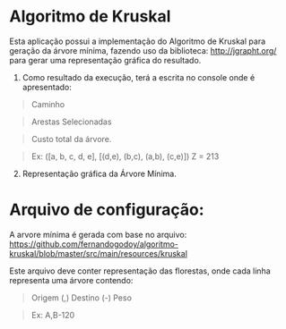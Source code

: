 # Algoritmo de Kruskal

Esta aplicação possui a implementação do Algoritmo de Kruskal para geração da árvore mínima, fazendo uso da biblioteca: http://jgrapht.org/ para gerar uma representação gráfica do resultado.

1) Como resultado da execução, terá a escrita no console onde é apresentado: 

 > Caminho 
 
 > Arestas Selecionadas
 
 > Custo total da árvore.
 
 > Ex: ([a, b, c, d, e], [(d,e), (b,c), (a,b), (c,e)]) Z = 213
 

2) Representação gráfica da Árvore Mínima.

# Arquivo de configuração:
A arvore mínima é gerada com base no arquivo: https://github.com/fernandogodoy/algoritmo-kruskal/blob/master/src/main/resources/kruskal

Este arquivo deve conter representação das florestas, onde cada linha representa uma árvore contendo: 
 > Origem (,) Destino (-) Peso

 > Ex: A,B-120

<html>
	<img src="" />

</html>
